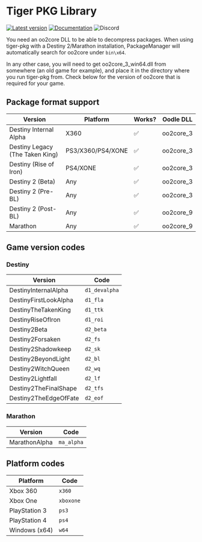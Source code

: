 # Tiger PKG Library

[![Latest version](https://img.shields.io/crates/v/tiger-pkg.svg)](https://crates.io/crates/tiger-pkg)
[![Documentation](https://docs.rs/tiger-pkg/badge.svg)](https://docs.rs/tiger-pkg)
![Discord](https://img.shields.io/discord/948590455715684393?label=v4nguard%20discord&color=%2377aaff)

You need an oo2core DLL to be able to decompress packages.
When using tiger-pkg with a Destiny 2/Marathon installation, PackageManager will automatically search for oo2core
under `bin\x64`.

In any other case, you will need to get oo2core_3_win64.dll from somewhere (an old game for example), and place it in
the
directory where you run tiger-pkg from. Check below for the version of oo2core that is required for your game.

## Package format support

| Version                         | Platform          | Works? | Oodle DLL |
| ------------------------------- | ----------------- | ------ | --------- |
| Destiny Internal Alpha          | X360              | ✅      | oo2core_3 |
| Destiny Legacy (The Taken King) | PS3/X360/PS4/XONE | ✅      | oo2core_3 |
| Destiny (Rise of Iron)          | PS4/XONE          | ✅      | oo2core_3 |
| Destiny 2 (Beta)                | Any               | ✅      | oo2core_3 |
| Destiny 2 (Pre-BL)              | Any               | ✅      | oo2core_3 |
| Destiny 2 (Post-BL)             | Any               | ✅      | oo2core_9 |
| Marathon                        | Any               | ✅      | oo2core_9 |

## Game version codes

### Destiny

| Version               | Code          |
| --------------------- | ------------- |
| DestinyInternalAlpha  | `d1_devalpha` |
| DestinyFirstLookAlpha | `d1_fla`      |
| DestinyTheTakenKing   | `d1_ttk`      |
| DestinyRiseOfIron     | `d1_roi`      |
| Destiny2Beta          | `d2_beta`     |
| Destiny2Forsaken      | `d2_fs`       |
| Destiny2Shadowkeep    | `d2_sk`       |
| Destiny2BeyondLight   | `d2_bl`       |
| Destiny2WitchQueen    | `d2_wq`       |
| Destiny2Lightfall     | `d2_lf`       |
| Destiny2TheFinalShape | `d2_tfs`      |
| Destiny2TheEdgeOfFate | `d2_eof`      |

### Marathon

| Version       | Code       |
| ------------- | ---------- |
| MarathonAlpha | `ma_alpha` |

## Platform codes

| Platform      | Code      |
| ------------- | --------- |
| Xbox 360      | `x360`    |
| Xbox One      | `xboxone` |
| PlayStation 3 | `ps3`     |
| PlayStation 4 | `ps4`     |
| Windows (x64) | `w64`     |
